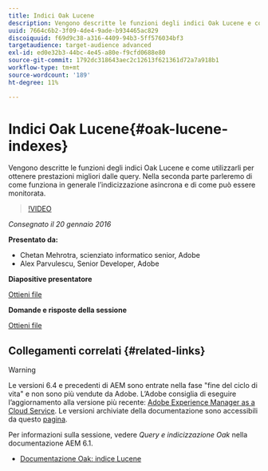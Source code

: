 ```yaml
---
title: Indici Oak Lucene
description: Vengono descritte le funzioni degli indici Oak Lucene e come utilizzarli per ottenere prestazioni migliori dalle query. Nella seconda parte parleremo di come funziona in generale l’indicizzazione asincrona e di come può essere monitorata.
uuid: 7664c6b2-3f09-4de4-9ade-b934465ac829
discoiquuid: f69d9c38-a316-4409-94b3-5ff576034bf3
targetaudience: target-audience advanced
exl-id: ed0e32b3-44bc-4e45-a80e-f9cfd0688e80
source-git-commit: 1792dc318643aec2c12613f621361d72a7a918b1
workflow-type: tm+mt
source-wordcount: '189'
ht-degree: 11%

---
```


# Indici Oak Lucene{#oak-lucene-indexes}

Vengono descritte le funzioni degli indici Oak Lucene e come utilizzarli per ottenere prestazioni migliori dalle query. Nella seconda parte parleremo di come funziona in generale l’indicizzazione asincrona e di come può essere monitorata.

>[!VIDEO](https://video.tv.adobe.com/v/19303/?quality=9)

*Consegnato il 20 gennaio 2016*

**Presentato da:**

* Chetan Mehrotra, scienziato informatico senior, Adobe
* Alex Parvulescu, Senior Developer, Adobe

**Diapositive presentatore**

[Ottieni file](assets/aem-gems-012016-oak-lucene-indexes-async-local.pdf)

**Domande e risposte della sessione**

[Ottieni file](assets/q-a-1-20-16-gem-session-oak-lucene-indexes.pdf)

## Collegamenti correlati {#related-links}

>[!WARNING]
>
>Le versioni 6.4 e precedenti di AEM sono entrate nella fase &quot;fine del ciclo di vita&quot; e non sono più vendute da Adobe.  L’Adobe consiglia di eseguire l’aggiornamento alla versione più recente: [Adobe Experience Manager as a Cloud Service](https://experienceleague.adobe.com/docs/experience-manager-cloud-service.html?lang=it).  Le versioni archiviate della documentazione sono accessibili da questo [pagina](https://experienceleague.adobe.com/docs/experience-manager-release-information/aem-release-updates/previous-updates/aem-previous-versions.html?lang=it).
>
>Per informazioni sulla sessione, vedere *Query e indicizzazione Oak* nella documentazione AEM 6.1.

* [Documentazione Oak: indice Lucene](https://jackrabbit.apache.org/oak/docs/query/lucene.html)
